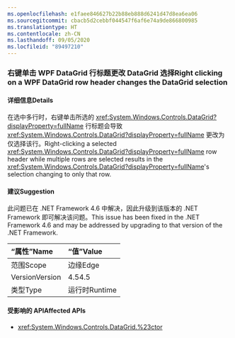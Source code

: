 ```yaml
---
ms.openlocfilehash: e1faee846627b22b88eb888d6241d47d8ea6ea06
ms.sourcegitcommit: cbacb5d2cebbf044547f6af6e74a9de866800985
ms.translationtype: HT
ms.contentlocale: zh-CN
ms.lasthandoff: 09/05/2020
ms.locfileid: "89497210"
---
```

### <a name="right-clicking-on-a-wpf-datagrid-row-header-changes-the-datagrid-selection"></a><span data-ttu-id="d1be4-101">右键单击 WPF DataGrid 行标题更改 DataGrid 选择</span><span class="sxs-lookup"><span data-stu-id="d1be4-101">Right clicking on a WPF DataGrid row header changes the DataGrid selection</span></span>

#### <a name="details"></a><span data-ttu-id="d1be4-102">详细信息</span><span class="sxs-lookup"><span data-stu-id="d1be4-102">Details</span></span>

<span data-ttu-id="d1be4-103">在选中多行时，右键单击所选的 <xref:System.Windows.Controls.DataGrid?displayProperty=fullName> 行标题会导致 <xref:System.Windows.Controls.DataGrid?displayProperty=fullName> 更改为仅选择该行。</span><span class="sxs-lookup"><span data-stu-id="d1be4-103">Right-clicking a selected <xref:System.Windows.Controls.DataGrid?displayProperty=fullName> row header while multiple rows are selected results in the <xref:System.Windows.Controls.DataGrid?displayProperty=fullName>'s selection changing to only that row.</span></span>

#### <a name="suggestion"></a><span data-ttu-id="d1be4-104">建议</span><span class="sxs-lookup"><span data-stu-id="d1be4-104">Suggestion</span></span>

<span data-ttu-id="d1be4-105">此问题已在 .NET Framework 4.6 中解决，因此升级到该版本的 .NET Framework 即可解决该问题。</span><span class="sxs-lookup"><span data-stu-id="d1be4-105">This issue has been fixed in the .NET Framework 4.6 and may be addressed by upgrading to that version of the .NET Framework.</span></span>

| <span data-ttu-id="d1be4-106">“属性”</span><span class="sxs-lookup"><span data-stu-id="d1be4-106">Name</span></span>    | <span data-ttu-id="d1be4-107">“值”</span><span class="sxs-lookup"><span data-stu-id="d1be4-107">Value</span></span>       |
|:--------|:------------|
| <span data-ttu-id="d1be4-108">范围</span><span class="sxs-lookup"><span data-stu-id="d1be4-108">Scope</span></span>   |<span data-ttu-id="d1be4-109">边缘</span><span class="sxs-lookup"><span data-stu-id="d1be4-109">Edge</span></span>|
|<span data-ttu-id="d1be4-110">Version</span><span class="sxs-lookup"><span data-stu-id="d1be4-110">Version</span></span>|<span data-ttu-id="d1be4-111">4.5</span><span class="sxs-lookup"><span data-stu-id="d1be4-111">4.5</span></span>|
|<span data-ttu-id="d1be4-112">类型</span><span class="sxs-lookup"><span data-stu-id="d1be4-112">Type</span></span>|<span data-ttu-id="d1be4-113">运行时</span><span class="sxs-lookup"><span data-stu-id="d1be4-113">Runtime</span></span>|

#### <a name="affected-apis"></a><span data-ttu-id="d1be4-114">受影响的 API</span><span class="sxs-lookup"><span data-stu-id="d1be4-114">Affected APIs</span></span>

- <xref:System.Windows.Controls.DataGrid.%23ctor>

<!--

#### Affected APIs

- `M:System.Windows.Controls.DataGrid.#ctor`

-->
